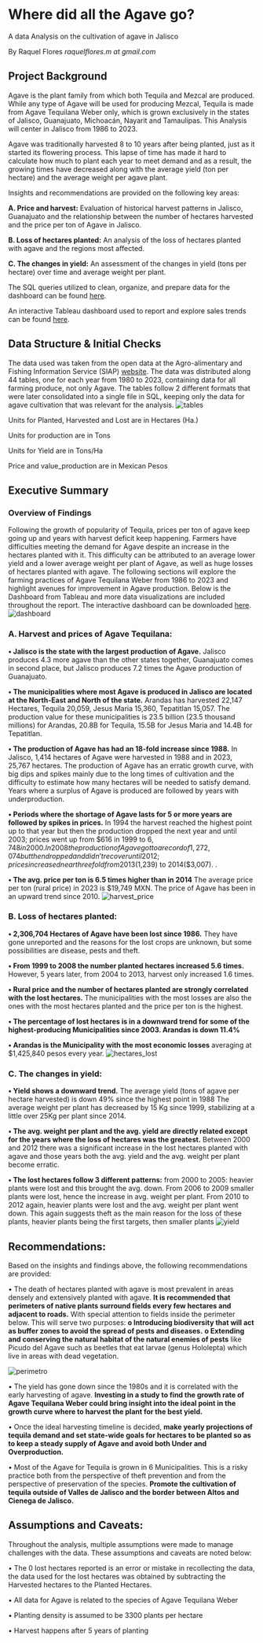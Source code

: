 # Where did all the Agave go?
A data Analysis on the cultivation of agave in Jalisco

By Raquel Flores   *raquelflores.m at gmail.com*
## Project Background
Agave is the plant family from which both Tequila and Mezcal are produced. While any type of Agave will be used for producing Mezcal, Tequila is made from Agave Tequilana Weber only, which is grown exclusively in the states of Jalisco, Guanajuato, Michoacán, Nayarit and Tamaulipas. This Analysis will center in Jalisco from 1986 to 2023.

Agave was traditionally harvested 8 to 10 years after being planted, just as it started its flowering process. This lapse of time has made it hard to calculate how much to plant each year to meet demand and as a result, the growing times have decreased along with the average yield (ton per hectare) and the average weight per agave plant.

Insights and recommendations are provided on the following key areas:

**A.	Price and harvest:** Evaluation of historical harvest patterns in Jalisco, Guanajuato and the relationship between the number of hectares harvested and the price per ton of Agave in Jalisco.

**B.	Loss of hectares planted:** An analysis of the loss of hectares planted with agave and the regions most affected.

**C.	The changes in yield:** An assessment of the changes in yield (tons per hectare) over time and average weight per plant.

The SQL queries utilized to clean, organize, and prepare data for the dashboard can be found [here](https://github.com/Isildil/agave/blob/main/consolidating.sql).

An interactive Tableau dashboard used to report and explore sales trends can be found [here](https://public.tableau.com/views/agave_17268885166750/Dashboard1?:language=en-US&publish=yes&:sid=&:redirect=auth&:display_count=n&:origin=viz_share_link).
 
## Data Structure & Initial Checks
The data used was taken from the open data at the Agro-alimentary and Fishing Information Service (SIAP) [website](http://infosiap.siap.gob.mx/gobmx/datosAbiertos_a.php). The data was distributed along 44 tables, one for each year from 1980 to 2023, containing data for all farming produce, not only Agave. 
The tables follow 2 different formats that were later consolidated into a single file in SQL, keeping only the data for agave cultivation that was relevant for the analysis. 
![tables](https://github.com/user-attachments/assets/b136cd35-f2aa-448a-8ffa-7b676ef294cf)

Units for Planted, Harvested and Lost are in Hectares (Ha.)

Units for production are in Tons

Units for Yield are in Tons/Ha

Price and value_production are in Mexican Pesos

## Executive Summary
### Overview of Findings
Following the growth of popularity of Tequila, prices per ton of agave keep going up and years with harvest deficit keep happening. Farmers have difficulties meeting the demand for Agave despite an increase in the hectares planted with it. This difficulty can be attributed to an average lower yield and a lower average weight per plant of Agave, as well as huge losses of hectares planted with agave. The following sections will explore the farming practices of Agave Tequilana Weber from 1986 to 2023 and highlight avenues for improvement in Agave production. 
 Below is the Dashboard from Tableau and more data visualizations are included throughout the report. The interactive dashboard can be downloaded [here](https://public.tableau.com/views/agave_17268885166750/Dashboard1?:language=en-US&publish=yes&:sid=&:redirect=auth&:display_count=n&:origin=viz_share_link).
![dashboard](https://github.com/user-attachments/assets/4f46812e-9bc7-4807-a2e9-0bb9c360bd16)



### A.	Harvest and prices of Agave Tequilana:
**•	Jalisco is the state with the largest production of Agave.** Jalisco produces 4.3 more agave than the other states together, Guanajuato comes in second place, but Jalisco produces 7.2 times the Agave production of Guanajuato.

**•	The municipalities where most Agave is produced in Jalisco are located at the North-East and North of the state.**  Arandas has harvested 22,147 Hectares, Tequila 20,059, Jesus Maria 15,360, Tepatitlan 15,057. The production value for these municipalities is 23.5 billion (23.5 thousand millions) for Arandas, 20.8B for Tequila, 15.5B for Jesus Maria and 14.4B for Tepatitlan. 

**•	The production of Agave has had an 18-fold increase since 1988.** In Jalisco, 1,414 hectares of Agave were harvested in 1988 and in 2023, 25,767 hectares. The production of Agave has an erratic growth curve, with big dips and spikes mainly due to the long times of cultivation and the difficulty to estimate how many hectares will be needed to satisfy demand. Years where a surplus of Agave is produced are followed by years with underproduction. 

**•	Periods where the shortage of Agave lasts for 5 or more years are followed by spikes in prices.** In 1994 the harvest reached the highest point up to that year but then the production dropped the next year and until 2003; prices went up from $616 in 1999 to $6,748 in 2000. In 2008 the production of Agave got to a record of 1,272,074 but then dropped and didn’t recover until 2012; prices increased near threefold from 2013 ($1,239) to 2014($3,007). . 

**•	The avg. price per ton is 6.5 times higher than in 2014** The average price per ton (rural price) in 2023 is $19,749 MXN. The price of Agave has been in an upward trend since 2010.
![harvest_price](https://github.com/user-attachments/assets/ac99c62b-07ee-4c02-9f31-239e8cfe8ba2)


### B.	Loss of hectares planted: 

**•	2,306,704 Hectares of Agave have been lost since 1986.** They have gone unreported and the reasons for the lost crops are unknown, but some possibilities are disease, pests and theft.

**•	From 1999 to 2008 the number planted hectares increased 5.6 times.** However, 5 years later, from 2004 to 2013, harvest only increased 1.6 times.

**•	Rural price and the number of hectares planted are strongly correlated with the lost hectares.** The municipalities with the most losses are also the ones with the most hectares planted and the price per ton is the highest. 

**•	The percentage of lost hectares is in a downward trend for some of the highest-producing Municipalities since 2003. Arandas is down 11.4%**

**•	Arandas is the Municipality with the most economic losses** averaging at $1,425,840 pesos every year. 
![hectares_lost](https://github.com/user-attachments/assets/884c817c-0d1a-435d-b77e-8adb117b8e0c)


### C.	The changes in yield: 

**•	Yield shows a downward trend.** The average yield (tons of agave per hectare harvested) is down 49% since the highest point in 1988
The average weight per plant has decreased by 15 Kg since 1999, stabilizing at a little over 25Kg per plant since 2014.

**•	The avg. weight per plant and the avg. yield are directly related except for the years where the loss of hectares was the greatest.** Between 2000 and 2012 there was a significant increase in the lost hectares planted with agave and those years both the avg. yield and the avg. weight per plant become erratic.

**•	The lost hectares follow 3 different patterns:** from 2000 to 2005: heavier plants were lost and this brought the avg. down. From 2006 to 2009 smaller plants were lost, hence the increase in avg. weight per plant. From 2010 to 2012 again, heavier plants were lost and the avg. weight per plant went down. This again suggests theft as the main reason for the loss of these plants, heavier plants being the first targets, then smaller plants
![yield](https://github.com/user-attachments/assets/bb724567-d470-4b0c-af93-7dd49855fa16)

## Recommendations:

Based on the insights and findings above, the following recommendations are provided:

•	The death of hectares planted with agave is most prevalent in areas densely and extensively planted with agave. **It is recommended that perimeters of native plants surround fields every few hectares and adjacent to roads.** With special attention to fields inside the perimeter below. This will serve two purposes: 
     **o	Introducing biodiversity that will act as buffer zones to avoid the spread of pests and diseases.** 
     **o	Extending and conserving the natural habitat of the natural enemies of pests** like Picudo del Agave such as beetles that eat larvae (genus Hololepta) which live in areas with dead vegetation.


![perimetro](https://github.com/user-attachments/assets/e8cf93e0-2c1e-492e-9745-d1a348101781)

•	The yield has gone down since the 1980s and it is correlated with the early harvesting of agave. **Investing in a study to find the growth rate of Agave Tequilana Weber could bring insight into the ideal point in the growth curve where to harvest the plant for the best yield.**

•	Once the ideal harvesting timeline is decided, **make yearly projections of tequila demand and set state-wide goals for hectares to be planted so as to keep a steady supply of Agave and avoid both Under and Overproduction.** 

•	Most of the Agave for Tequila is grown in 6 Municipalities. This is a risky practice both from the perspective of theft prevention and from the perspective of preservation of the species. **Promote the cultivation of tequila outside of Valles de Jalisco and the border between Altos and Cienega de Jalisco.**

## Assumptions and Caveats:

Throughout the analysis, multiple assumptions were made to manage challenges with the data. These assumptions and caveats are noted below:

•	The 0 lost hectares reported is an error or mistake in recollecting the data, the data used for the lost hectares was obtained by subtracting the Harvested hectares to the Planted Hectares.

•	All data for Agave is related to the species of Agave Tequilana Weber

•	Planting density is assumed to be 3300 plants per hectare

•	Harvest happens after 5 years of planting


